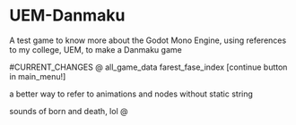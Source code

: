 # UEM-Danmaku
A test game to know more about the Godot Mono Engine, using references to my college, UEM,  to make a Danmaku game

#CURRENT_CHANGES
@
all_game_data
	farest_fase_index
	[continue button in main_menu!]


a better way to refer to animations and nodes without static string

sounds of born and death, lol
@